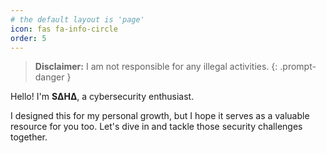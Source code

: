 ```yaml
---
# the default layout is 'page'
icon: fas fa-info-circle
order: 5
---
```


> **Disclaimer:** I am not responsible for any illegal activities.
{: .prompt-danger }

Hello! I'm **SΔHΔ**, a cybersecurity enthusiast. 

I designed this for my personal growth, but I hope it serves as a valuable resource for you too. Let's dive in and tackle those security challenges together.
